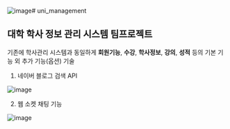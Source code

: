 ![image](https://github.com/Mincheol0721/uni_management/assets/41099574/601bb0f6-4055-430e-aa28-cbdb60494f50)# uni_management
## 대학 학사 정보 관리 시스템 팀프로젝트

기존에 학사관리 시스템과 동일하게 **회원기능**, **수강**, **학사정보**, **강의**, **성적** 등의 기본 기능 외 추가 기능(옵션) 기술

1. 네이버 블로그 검색 API

![image](https://github.com/Mincheol0721/uni_management/assets/41099574/954384cb-c6fd-48f0-8357-d031343ace08)

2. 웹 소켓 채팅 기능

![image](https://github.com/Mincheol0721/uni_management/assets/41099574/ed75a783-9adb-4576-8a92-2d370138dac2)
